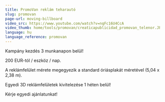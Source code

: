```yaml
---
title: PromoVan reklám teharautó
slug: promovan
page-url: moving-billboard
video_src: https://www.youtube.com/watch?v=nqFc16U4CcA
video_thumb: home/tools/promovan/creaticapublicidad_promovan_telenor.JPG
language: hu
language_reference: promovan
---
```


Kampány kezdés 3 munkanapon belül!

200 EUR-tól / eszköz / nap.

A reklámfelület mérete megegyezik a standard óriásplakát méretével (5,04 x 2,38 m).

Egyedi 3D reklámfelületek kivitelezése 1 héten belül!

Kérje egyedi ajánlatunkat!
